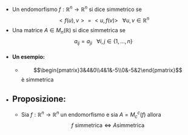 - Un endomorfismo $f:\mathbb{R}^{n} \to \mathbb{R}^{n}$ si dice simmetrico se $$<f(u),v>=<u,f(v)>\ \ \ \forall u,v\in \mathbb{R}^{n}$$
- Una matrice $A\in M_{n}(\mathbb{R})$ si dice simmetrica se $$a_{ij}=a_{ji}\ \ \ \forall i,j\in\{1,...,n\}$$
- #### Un esempio:
	- $$\begin{pmatrix}3&4&0\\4&1&-5\\0&-5&2\end{pmatrix}$$è simmetrica 
- ## Proposizione:
	- Sia $f:\mathbb{R}^{n} \to \mathbb{R}^{n}$ un endomorfismo e sia $A=M_{c}^{c}(f)$ allora $$f \ \text{simmetrica}\iff A \text{simmetrica}$$ 
	 